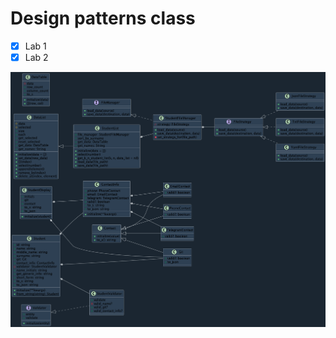 # Design patterns class 


- [x] Lab 1
- [x] Lab 2

<img width="800" alt="Lab2" src="Images/Diagram-0.png?raw=true">
